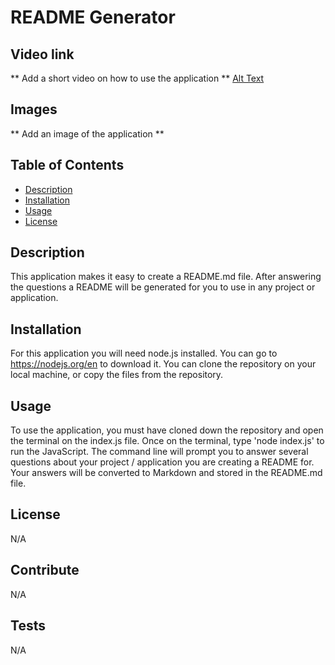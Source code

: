 # README Generator

## Video link 
** Add a short video on how to use the application **
[Alt Text](https://media.giphy.com/media/vFKqnCdLPNOKc/giphy.gif)

## Images
** Add an image of the application **

## Table of Contents
- [Description](#description)
- [Installation](#installation)
- [Usage](#usage)
- [License](#license)

## Description
This application makes it easy to create a README.md file. After answering the questions a README will be generated for you to use in any project or application.

## Installation
For this application you will need node.js installed. You can go to https://nodejs.org/en to download it. You can clone the repository on your local machine, or copy the files from the repository.

## Usage
To use the application, you must have cloned down the repository and open the terminal on the index.js file. Once on the terminal, type 'node index.js' to run the JavaScript. The command line will prompt you to answer several questions about your project / application you are creating a README for. Your answers will be converted to Markdown and stored in the README.md file.

## License
N/A

## Contribute
N/A

## Tests
N/A